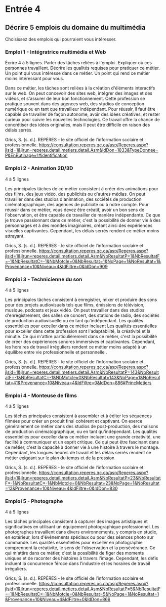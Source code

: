 # Entrée 4
## Décrire 5 emplois du domaine du multimédia
Choisissez des emplois qui pourraient vous intéresser. 

### Emploi 1 - Intégratrice multimédia et Web
Écrire 4 à 5 lignes. Parler des tâches reliées à l'emploi. Expliquer où ces personnes travaillent. Décrire les qualités requises pour pratiquer ce métier. Un point qui vous intéresse dans ce métier. Un point qui rend ce métier moins intéressant pour vous.  

Dans ce métier, les tâches sont reliées à la création d'éléments interactifs sur le web. On peut concevoir des sites web, intégrer des images et des vidéos, et s'assurer de leur bon fonctionnement. Cette profession se pratique souvent dans des agences web, des studios de conception numérique ou en tant que travailleur indépendant. Pour réussir, il faut être capable de travailler de façon autonome, avoir des idées créatives, et rester curieux pour suivre les nouvelles technologies. Ce travail offre la chance de concrétiser des idées originales, mais il peut être difficile en raison des délais serrés.


Grics, S. (s. d.). REPÈRES - le site officiel de l’information scolaire et professionnelle. https://consultation.reperes.qc.ca/asp/Reperes.aspx?jlsid=1&jlrun=reperes.detail.metiers.detail.Asm&IdDon=1833&TypeDonnee=P&EnButinage=1#identification


### Emploi 2 - Animation 2D/3D
4 à 5 lignes

Les principales tâches de ce métier consistent à créer des animations pour des films, des jeux vidéo, des publicités ou d'autres médias. On peut travailler dans des studios d'animation, des sociétés de production cinématographique, des agences de publicité ou à notre compte. Pour réussir dans ce métier, vous devez être créatif, avoir un bon sens de l'observation, et être capable de travailler de manière indépendante. Ce que je trouve passionnant dans ce métier, c'est la possibilité de donner vie à des personnages et à des mondes imaginaires, créant ainsi des expériences visuelles captivantes. Cependant, les délais serrés rendent ce métier moins attrayant.

Grics, S. (s. d.). REPÈRES - le site officiel de l’information scolaire et professionnelle. https://consultation.reperes.qc.ca/asp/Reperes.aspx?jlsid=1&jlrun=reperes.detail.metiers.detail.Asm&NbResultatP=1&NbResultatF=-1&NbResultatC=-1&NbMotcle=0&NbResultat=1&NoPage=1&NoResultat=1&Provenance=10&Niveau=4&IdFiltre=0&IdDon=909
### Emploi 3 - Technicienne du son
4 à 5 lignes 

Les principales tâches consistent à enregistrer, mixer et produire des sons pour des projets audiovisuels tels que films, émissions de télévision, musique, podcasts et jeux vidéo. On peut travailler dans des studios d'enregistrement, des salles de concert, des stations de radio, des sociétés de production audiovisuelle ou en tant qu'indépendant. Les qualités essentielles pour exceller dans ce métier incluent Les qualités essentielles pour exceller dans cette profession sont l'adaptabilité, la créativité et la minutie. Ce qui m'attire particulièrement dans ce métier, c'est la possibilité de créer des expériences sonores immersives et captivantes. Cependant, les horaires de travail irréguliers rendent ce métier moins adapté à un équilibre entre vie professionnelle et personnelle .

Grics, S. (s. d.). REPÈRES - le site officiel de l’information scolaire et professionnelle. https://consultation.reperes.qc.ca/asp/Reperes.aspx?jlsid=1&jlrun=reperes.detail.metiers.detail.Asm&NbResultatP=143&NbResultatF=-1&NbResultatC=-1&NbMotcle=0&NbResultat=143&NoPage=1&NoResultat=41&Provenance=10&Niveau=4&IdFiltre=0&IdDon=886#PrincMetiers
### Emploi 4 - Monteuse de films
4 à 5 lignes

Les tâches principales consistent à assembler et à éditer les séquences filmées pour créer un produit final cohérent et captivant. On exerce généralement ce métier dans des studios de post-production, des maisons de production cinématographique, ou en tant qu'indépendant. Les qualités essentielles pour exceller dans ce métier incluent une grande créativité, une facilité à communiquer et un esprit critique. Ce qui peut être fascinant dans ce métier, c'est la capacité à donner vie à une histoire à travers le montage. Cependant, les longues heures de travail et les délais serrés rendent ce métier exigeant sur le plan du temps et de la pression.

Grics, S. (s. d.). REPÈRES - le site officiel de l’information scolaire et professionnelle. https://consultation.reperes.qc.ca/asp/Reperes.aspx?jlsid=1&jlrun=reperes.detail.metiers.detail.Asm&NbResultatP=23&NbResultatF=-1&NbResultatC=-1&NbMotcle=0&NbResultat=23&NoPage=1&NoResultat=12&Provenance=10&Niveau=4&IdFiltre=0&IdDon=830
### Emploi 5 - Photographe
4 à 5 lignes

Les tâches principales consistent à capturer des images artistiques et significatives en utilisant un équipement photographique professionnel. Les photographes travaillent dans divers environnements, y compris en studio, en extérieur, lors d'événements spéciaux ou pour des séances photo sur commande. Les qualités essentielles pour exceller en photographie comprennent la créativité, le sens de l'observation et la persévérance. Ce qui m'attire dans ce métier, c'est la possibilité de figer des moments uniques et de raconter des histoires à travers l'image. Cependant, les défis incluent la concurrence féroce dans l'industrie et les horaires de travail irréguliers.

Grics, S. (s. d.). REPÈRES - le site officiel de l’information scolaire et professionnelle. https://consultation.reperes.qc.ca/asp/Reperes.aspx?jlsid=1&jlrun=reperes.detail.metiers.detail.Asm&NbResultatP=5&NbResultatF=-1&NbResultatC=-1&NbMotcle=0&NbResultat=5&NoPage=1&NoResultat=1&Provenance=10&Niveau=4&IdFiltre=0&IdDon=869
